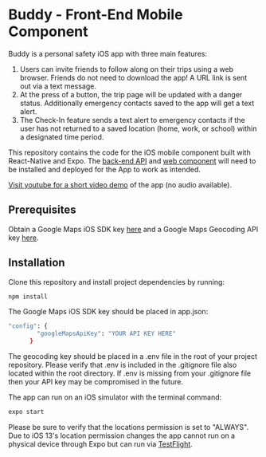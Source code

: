 # Buddy - Front-End Mobile Component
Buddy is a personal safety iOS app with three main features:
1. Users can invite friends to follow along on their trips using a web browser. Friends do not need to download the app! A URL link is sent out via a text message.
2. At the press of a button, the trip page will be updated with a danger status. Additionally emergency contacts saved to the app will get a text alert. 
3. The Check-In feature sends a text alert to emergency contacts if the user has not returned to a saved location (home, work, or school) within a designated time period. 

This repository contains the code for the iOS mobile component built with React-Native and Expo. The [back-end API](https://github.com/TiffanyChio/buddyapi) and [web component](https://github.com/TiffanyChio/buddyweb) will need to be installed and deployed for the App to work as intended.

[Visit youtube for a short video demo]() of the app (no audio available). 

## Prerequisites
Obtain a Google Maps iOS SDK key [here](https://developers.google.com/maps/documentation/ios-sdk/intro) and a Google Maps Geocoding API key [here](https://developers.google.com/maps/documentation/geocoding/start). 

## Installation
Clone this repository and install project dependencies by running:

```sh
npm install
```

The Google Maps iOS SDK key should be placed in app.json:

```sh
"config": {
        "googleMapsApiKey": "YOUR API KEY HERE"
      }
```

The geocoding key should be placed in a .env file in the root of your project repository. Please verify that .env is included in the .gitignore file also located within the root directory. If .env is missing from your .gitignore file then your API key may be compromised in the future.  

The app can run on an iOS simulator with the terminal command:

```sh
expo start
```

Please be sure to verify that the locations permission is set to "ALWAYS". Due to iOS 13's location permission changes the app cannot run on a physical device through Expo but can run via [TestFlight](https://developer.apple.com/testflight/). 
